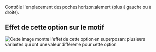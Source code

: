 Contrôle l'emplacement des poches horizontalement (plus à gauche ou à droite).

## Effet de cette option sur le motif

![Cette image montre l'effet de cette option en superposant plusieurs variantes qui ont une valeur différente pour cette option](carlita_pocketplacementhorizontal_sample.svg "Effet de cette option sur le motif")
